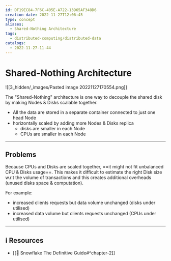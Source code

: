 ```yaml
---
id: DF19EC84-7F6C-405E-A722-13965AF348D6
creation-date: 2022-11-27T12:06:45
type: concept
aliases:
  - Shared-Nothing Architecture
tags:
  - distributed-computing/distributed-data
catalogs:
  - 2022-11-27-11-44
---
```


# Shared-Nothing Architecture 

![[3_hidden/_images/Pasted image 20221127170554.png]]

The "Shared-Nothing" architecture is one way to decouple the shared disk by making Nodes & Disks scalable together.

- All the data are stored in a separate container connected to just one head Node
- horizontally scaled by adding more Nodes & Disks replica
	- disks are smaller in each Node
	- CPUs are smaller in each Node

---
## Problems

Because CPUs and Disks are scaled together, ==it might not fit unbalanced CPU & Disks usage==. This makes it difficult to estimate the right Disk size w.r.t the volume of transactions and this creates additional overheads (unused disks space & computation). 

For example: 
- increased clients requests but data volume unchanged (disks under utilised)
- increased data volume but clients requests unchanged (CPUs under utilised)

---
## ℹ️ Resources
- [[📕 Snowflake The Definitive Guide#^chapter-2]]